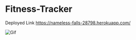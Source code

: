 # Fitness-Tracker

Deployed Link
https://nameless-falls-28798.herokuapp.com/

![Gif](assets/fitnesstracker.gif)
